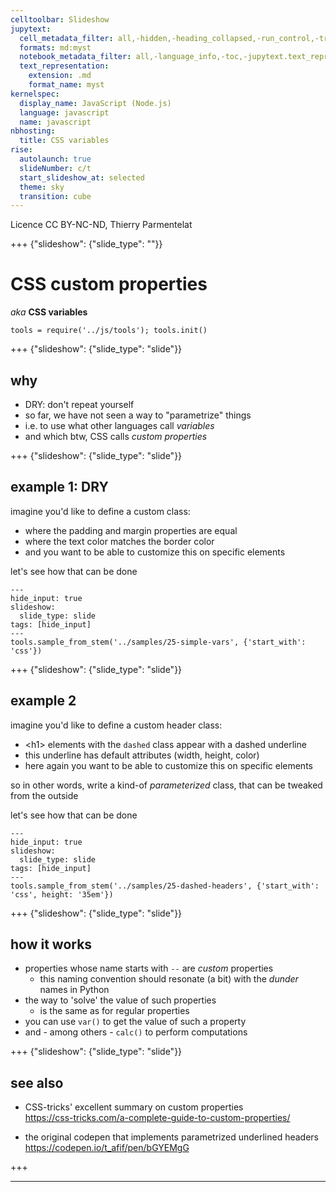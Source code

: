 ```yaml
---
celltoolbar: Slideshow
jupytext:
  cell_metadata_filter: all,-hidden,-heading_collapsed,-run_control,-trusted
  formats: md:myst
  notebook_metadata_filter: all,-language_info,-toc,-jupytext.text_representation.jupytext_version,-jupytext.text_representation.format_version
  text_representation:
    extension: .md
    format_name: myst
kernelspec:
  display_name: JavaScript (Node.js)
  language: javascript
  name: javascript
nbhosting:
  title: CSS variables
rise:
  autolaunch: true
  slideNumber: c/t
  start_slideshow_at: selected
  theme: sky
  transition: cube
---
```


Licence CC BY-NC-ND, Thierry Parmentelat

+++ {"slideshow": {"slide_type": ""}}

# CSS custom properties

*aka* **CSS variables**

```{code-cell}
tools = require('../js/tools'); tools.init()
```

+++ {"slideshow": {"slide_type": "slide"}}

## why

* DRY: don't repeat yourself
* so far, we have not seen a way to "parametrize" things
* i.e. to use what other languages call *variables*
* and which btw, CSS calls *custom properties*

+++ {"slideshow": {"slide_type": "slide"}}

## example 1: DRY

imagine you'd like to define a custom class:

* where the padding and margin properties are equal
* where the text color matches the border color
* and you want to be able to customize this on specific elements

let's see how that can be done

```{code-cell}
---
hide_input: true
slideshow:
  slide_type: slide
tags: [hide_input]
---
tools.sample_from_stem('../samples/25-simple-vars', {'start_with': 'css'})
```

+++ {"slideshow": {"slide_type": "slide"}}

## example 2

imagine you'd like to define a custom header class:

* &lt;h1&gt; elements with the `dashed` class appear with a dashed underline
* this underline has default attributes (width, height, color)
* here again you want to be able to customize this on specific elements

so in other words, write a kind-of *parameterized* class, that can be tweaked from the outside  

let's see how that can be done

```{code-cell}
---
hide_input: true
slideshow:
  slide_type: slide
tags: [hide_input]
---
tools.sample_from_stem('../samples/25-dashed-headers', {'start_with': 'css', height: '35em'})
```

+++ {"slideshow": {"slide_type": "slide"}}

## how it works

* properties whose name starts with `--` are *custom* properties
  * this naming convention should resonate (a bit) with the *dunder* names in Python
* the way to 'solve' the value of such properties  
  * is the same as for regular properties
* you can use `var()` to get the value of such a property
* and - among others - `calc()` to perform computations

+++ {"slideshow": {"slide_type": "slide"}}

## see also

* CSS-tricks' excellent summary on custom properties  
  <https://css-tricks.com/a-complete-guide-to-custom-properties/>

* the original codepen that implements parametrized underlined headers  
  <https://codepen.io/t_afif/pen/bGYEMgG>

+++

****
